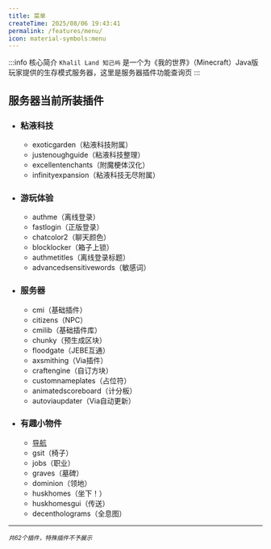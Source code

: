 ```yaml
---
title: 菜单
createTime: 2025/08/06 19:43:41
permalink: /features/menu/
icon: material-symbols:menu
---
```


:::info 核心简介
`Khalil Land 知己屿` 是一个为《我的世界》（Minecraft）Java版玩家提供的生存模式服务器，这里是服务器插件功能查询页
:::  

## 服务器当前所装插件
- ### 粘液科技
  - exoticgarden（粘液科技附属）
  - justenoughguide（粘液科技整理）
  - excellentenchants（附魔梗体汉化）
  - infinityexpansion（粘液科技无尽附属）
- ### 游玩体验
  - authme（离线登录）
  - fastlogin（正版登录）
  - chatcolor2（聊天颜色）
  - blocklocker（箱子上锁）
  - authmetitles（离线登录标题）
  - advancedsensitivewords（敏感词）
- ### 服务器
  - cmi（基础插件）
  - citizens（NPC）
  - cmilib（基础插件库）
  - chunky（预生成区块）
  - floodgate（JEBE互通）
  - axsmithing（Via插件）
  - craftengine（自订方块）
  - customnameplates（占位符）
  - animatedscoreboard（计分板）
  - autoviaupdater（Via自动更新）
- ### 有趣小物件
  - [导航](./pathfinder.md)
  - gsit（椅子）
  - jobs（职业）
  - graves（墓碑）
  - dominion（领地）
  - huskhomes（坐下！）
  - huskhomesgui（传送）
  - decentholograms（全息图）

---

<small>*共62个插件，特殊插件不予展示*</small>